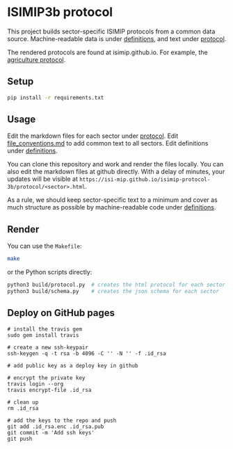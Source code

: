 ISIMIP3b protocol
=================

This project builds sector-specific ISIMIP protocols from a common data source.
Machine-readable data is under [definitions](definitions/), and text under [protocol](protocol/).

The rendered protocols are found at isimip.github.io. For example,
the [agriculture protocol](https://isi-mip.github.io/isimip-protocol-3b/protocol/agriculture.html).


Setup
-----

```bash
pip install -r requirements.txt
```

Usage
-----

Edit the markdown files for each sector under [protocol](protocol).
Edit [file_conventions.md](protocol/includes/file_conventions.md) to
add common text to all sectors. Edit definitions under [definitions](definitions/).

You can clone this repository and work and render the files locally.
You can also edit the markdown files at github directly. With a delay of minutes,
your updates will be visible at `https://isi-mip.github.io/isimip-protocol-3b/protocol/<sector>.html`.

As a rule, we should keep sector-specific text to a minimum and cover
as much structure as possible by machine-readable code under [definitions](definitions/).

Render
-----

You can use the `Makefile`:

```bash
make
```

or the Python scripts directly:

```bash
python3 build/protocol.py  # creates the html protocol for each sector
python3 build/schema.py    # creates the json schema for each sector
```

Deploy on GitHub pages
----------------------

```
# install the travis gem
sudo gem install travis

# create a new ssh-keypair
ssh-keygen -q -t rsa -b 4096 -C '' -N '' -f .id_rsa

# add public key as a deploy key in github

# encrypt the private key
travis login --org
travis encrypt-file .id_rsa

# clean up
rm .id_rsa

# add the keys to the repo and push
git add .id_rsa.enc .id_rsa.pub
git commit -m 'Add ssh keys'
git push
```
